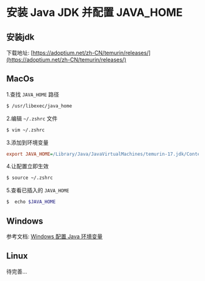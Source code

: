 # 安装 Java JDK 并配置 JAVA_HOME

## 安装jdk

下载地址: [https://adoptium.net/zh-CN/temurin/releases/](https://adoptium.net/zh-CN/temurin/releases/)

## MacOs

1.查找 `JAVA_HOME` 路径
```sh
$ /usr/libexec/java_home
```

2.编辑 `~/.zshrc` 文件
```sh
$ vim ~/.zshrc
```

3.添加到环境变量
```ini
export JAVA_HOME=/Library/Java/JavaVirtualMachines/temurin-17.jdk/Contents/Home
```

4.让配置立即生效
```sh
$ source ~/.zshrc
```

5.查看已插入的 `JAVA_HOME`
```sh
$  echo $JAVA_HOME
```

## Windows

参考文档: [Windows 配置 Java 环境变量](https://www.jianshu.com/p/9fc41ea941aa)

## Linux

待完善...